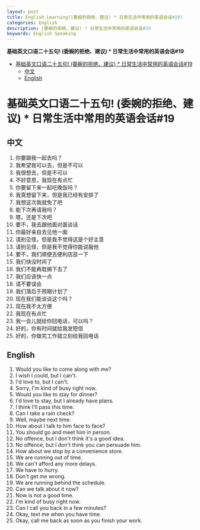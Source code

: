 ```yaml
---
layout: post
title: English Learning((委婉的拒绝、建议) * 日常生活中常用的英语会话#19)
categories: English
description: (委婉的拒绝、建议) * 日常生活中常用的英语会话#19
keywords: English Speaking
---
```


<!-- START doctoc generated TOC please keep comment here to allow auto update -->
<!-- DON'T EDIT THIS SECTION, INSTEAD RE-RUN doctoc TO UPDATE -->
**基础英文口语二十五句! (委婉的拒绝、建议) * 日常生活中常用的英语会话#19**

- [基础英文口语二十五句! (委婉的拒绝、建议) * 日常生活中常用的英语会话#19](#%E5%9F%BA%E7%A1%80%E8%8B%B1%E6%96%87%E5%8F%A3%E8%AF%AD%E4%BA%8C%E5%8D%81%E4%BA%94%E5%8F%A5-%E5%A7%94%E5%A9%89%E7%9A%84%E6%8B%92%E7%BB%9D%E5%BB%BA%E8%AE%AE--%E6%97%A5%E5%B8%B8%E7%94%9F%E6%B4%BB%E4%B8%AD%E5%B8%B8%E7%94%A8%E7%9A%84%E8%8B%B1%E8%AF%AD%E4%BC%9A%E8%AF%9D19)
  - [中文](#%E4%B8%AD%E6%96%87)
  - [English](#english)

<!-- END doctoc generated TOC please keep comment here to allow auto update -->

# 基础英文口语二十五句! (委婉的拒绝、建议) * 日常生活中常用的英语会话#19
## 中文
1. 你要跟我一起去吗？
2. 我希望我可以去，但是不可以
3. 我很想去，但是不可以
4. 不好意思，我现在有点忙
5. 你要留下来一起吃晚饭吗？
6. 我真想留下来，但是我已经有安排了
7. 我想这次我就免了吧
8. 能下次再请我吗？
9. 嗯，还是下次吧
10. 要不，我去跟他面对面谈话
11. 你最好亲自去见他一面
12. 请别见怪，但是我不觉得这是个好主意
13. 请别见怪，但是我不觉得你能说服他
14. 要不，我们顺便去便利店逛一下
15. 我们快没时间了
16. 我们不能再耽搁下去了
17. 我们应该快一点
18. 请不要误会
19. 我们落后于预期计划了
20. 现在我们能谈谈这个吗？
21. 现在我不太方便
22. 我现在有点忙
23. 我一会儿就给你回电话，可以吗？
24. 好的，你有时间就给我发短信
25. 好的，你做完工作就立刻给我回电话


## English
1. Would you like to come along with me?
2. I wish I could, but I can't.
3. I'd love to, but I can't.
4. Sorry, I'm kind of busy right now.
5. Would you like to stay for dinner?
6. I'd love to stay, but I already have plans.
7. I think I'll pass this time.
8. Can I take a rain check?
9.  Well, maybe next time.
10. How about I talk to him face to face?
11. You should go and meet him in person.
12. No offence, but I don't think it's a good idea.
13. No offence, but I don't think you can persuade him.
14. How about we stop by a convenience store.
15. We are running out of time.
16. We can't afford any more delays.
17. We have to hurry.
18. Don't get me wrong.
19. We are running behind the schedule.
20. Can we talk about it now?
21. Now is not a good time.
22. I'm kind of busy right now.
23. Can I call you back in a few minutes?
24. Okay, text me when you have time.
25. Okay, call me back as soon as you finish your work.
